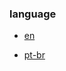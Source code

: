 ### language

* [en](https://en.wikipedia.org/wiki/English_language)

* [pt-br](https://pt.wikipedia.org/wiki/Portugu%C3%AAs_brasileiro)
